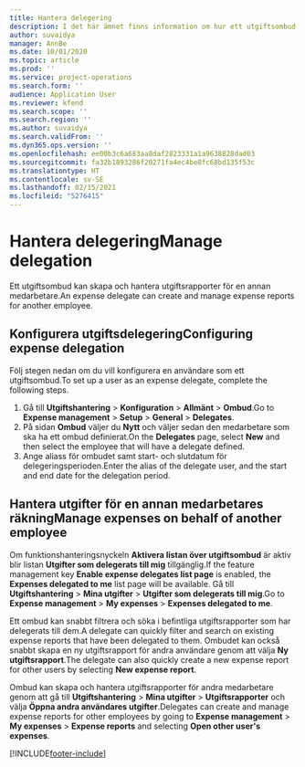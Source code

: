 ```yaml
---
title: Hantera delegering
description: I det här ämnet finns information om hur ett utgiftsombud kan skapa och hantera utgiftsrapporter för en annan medarbetare.
author: suvaidya
manager: AnnBe
ms.date: 10/01/2020
ms.topic: article
ms.prod: ''
ms.service: project-operations
ms.search.form: ''
audience: Application User
ms.reviewer: kfend
ms.search.scope: ''
ms.search.region: ''
ms.author: suvaidya
ms.search.validFrom: ''
ms.dyn365.ops.version: ''
ms.openlocfilehash: ee00b3c6a683aa8daf2823331a1a9638828dad03
ms.sourcegitcommit: fa32b1893286f20271fa4ec4be8fc68bd135f53c
ms.translationtype: HT
ms.contentlocale: sv-SE
ms.lasthandoff: 02/15/2021
ms.locfileid: "5276415"
---
```

# <a name="manage-delegation"></a><span data-ttu-id="5639c-103">Hantera delegering</span><span class="sxs-lookup"><span data-stu-id="5639c-103">Manage delegation</span></span>
<span data-ttu-id="5639c-104">Ett utgiftsombud kan skapa och hantera utgiftsrapporter för en annan medarbetare.</span><span class="sxs-lookup"><span data-stu-id="5639c-104">An expense delegate can create and manage expense reports for another employee.</span></span>

## <a name="configuring-expense-delegation"></a><span data-ttu-id="5639c-105">Konfigurera utgiftsdelegering</span><span class="sxs-lookup"><span data-stu-id="5639c-105">Configuring expense delegation</span></span>

<span data-ttu-id="5639c-106">Följ stegen nedan om du vill konfigurera en användare som ett utgiftsombud.</span><span class="sxs-lookup"><span data-stu-id="5639c-106">To set up a user as an expense delegate, complete the following steps.</span></span> 
1. <span data-ttu-id="5639c-107">Gå till **Utgiftshantering** > **Konfiguration** > **Allmänt** > **Ombud**.</span><span class="sxs-lookup"><span data-stu-id="5639c-107">Go to **Expense management** > **Setup** > **General** > **Delegates**.</span></span> 
2. <span data-ttu-id="5639c-108">På sidan **Ombud** väljer du **Nytt** och väljer sedan den medarbetare som ska ha ett ombud definierat.</span><span class="sxs-lookup"><span data-stu-id="5639c-108">On the **Delegates** page, select **New** and then select the employee that will have a delegate defined.</span></span> 
3. <span data-ttu-id="5639c-109">Ange aliass för ombudet samt start- och slutdatum för delegeringsperioden.</span><span class="sxs-lookup"><span data-stu-id="5639c-109">Enter the alias of the delegate user, and the start and end date for the delegation period.</span></span>

## <a name="manage-expenses-on-behalf-of-another-employee"></a><span data-ttu-id="5639c-110">Hantera utgifter för en annan medarbetares räkning</span><span class="sxs-lookup"><span data-stu-id="5639c-110">Manage expenses on behalf of another employee</span></span>

<span data-ttu-id="5639c-111">Om funktionshanteringsnyckeln **Aktivera listan över utgiftsombud** är aktiv blir listan **Utgifter som delegerats till mig** tillgänglig.</span><span class="sxs-lookup"><span data-stu-id="5639c-111">If the feature management key **Enable expense delegates list page** is enabled, the **Expenses delegated to me** list page will be available.</span></span> <span data-ttu-id="5639c-112">Gå till **Utgiftshantering** > **Mina utgifter** > **Utgifter som delegerats till mig**.</span><span class="sxs-lookup"><span data-stu-id="5639c-112">Go to **Expense management** > **My expenses** > **Expenses delegated to me**.</span></span>

<span data-ttu-id="5639c-113">Ett ombud kan snabbt filtrera och söka i befintliga utgiftsrapporter som har delegerats till dem.</span><span class="sxs-lookup"><span data-stu-id="5639c-113">A delegate can quickly filter and search on existing expense reports that have been delegated to them.</span></span> <span data-ttu-id="5639c-114">Ombudet kan också snabbt skapa en ny utgiftsrapport för andra användare genom att välja **Ny utgiftsrapport**.</span><span class="sxs-lookup"><span data-stu-id="5639c-114">The delegate can also quickly create a new expense report for other users by selecting **New expense report**.</span></span>

<span data-ttu-id="5639c-115">Ombud kan skapa och hantera utgiftsrapporter för andra medarbetare genom att gå till **Utgiftshantering** > **Mina utgifter** > **Utgiftsrapporter** och välja **Öppna andra användares utgifter**.</span><span class="sxs-lookup"><span data-stu-id="5639c-115">Delegates can create and manage expense reports for other employees by going to **Expense management** > **My expenses** > **Expense reports** and selecting **Open other user's expenses**.</span></span>


[!INCLUDE[footer-include](../includes/footer-banner.md)]
